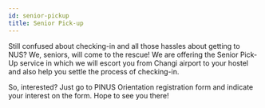 ```yaml
---
id: senior-pickup
title: Senior Pick-up
---
```

Still confused about checking-in and all those hassles about getting to NUS? We, seniors, will come to the rescue! We are offering the Senior Pick-Up service in which we will escort you from Changi airport to your hostel and also help you settle the process of checking-in.


So, interested? Just go to PINUS Orientation registration form and indicate your interest on the form. Hope to see you there!
<!--stackedit_data:
eyJoaXN0b3J5IjpbMTgxOTY4MDM5NSwxMzM5NTUyODY3XX0=
-->